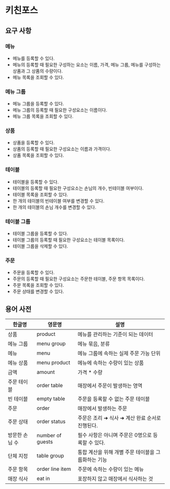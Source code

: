 # 키친포스

## 요구 사항
### 메뉴
* 메뉴를 등록할 수 있다.
* 메뉴의 등록할 때 필요한 구성하는 요소는 이름, 가격, 메뉴 그룹, 메뉴를 구성하는 상품과 그 상품의 수량이다.
* 메뉴 목록을 조회할 수 있다.
### 메뉴 그룹
* 메뉴 그룹을 등록할 수 있다.
* 메뉴 그룹의 등록할 때 필요한 구성요소는 이름이다.
* 메뉴 그룹 목록을 조회할 수 있다.
### 상품
* 상품을 등록할 수 있다.
* 상품의 등록할 때 필요한 구성요소는 이름과 가격이다.
* 상품 목록을 조회할 수 있다.
### 테이블
* 테이블을 등록할 수 있다.
* 테이블의 등록할 때 필요한 구성요소는 손님의 개수, 빈테이블 여부이다.
* 테이블 목록을 조회할 수 있다.
* 한 개의 테이블의 빈테이블 여부를 변경할 수 있다.
* 한 개의 테이블의 손님 개수를 변경할 수 있다.
### 테이블 그룹
* 테이블 그룹을 등록할 수 있다.
* 테이블 그룹의 등록할 때 필요한 구성요소는 테이블 목록이다.
* 테이블 그룹을 삭제할 수 있다.
### 주문
* 주문을 등록할 수 있다.
* 주문의 등록할 때 필요한 구성요소는 주문한 테이블, 주문 항목 목록이다.
* 주문 목록을 조회할 수 있다.
* 주문 상태를 변경할 수 있다.

## 용어 사전

| 한글명 | 영문명 | 설명 |
| --- | --- | --- |
| 상품 | product | 메뉴를 관리하는 기준이 되는 데이터 |
| 메뉴 그룹 | menu group | 메뉴 묶음, 분류 |
| 메뉴 | menu | 메뉴 그룹에 속하는 실제 주문 가능 단위 |
| 메뉴 상품 | menu product | 메뉴에 속하는 수량이 있는 상품 |
| 금액 | amount | 가격 * 수량 |
| 주문 테이블 | order table | 매장에서 주문이 발생하는 영역 |
| 빈 테이블 | empty table | 주문을 등록할 수 없는 주문 테이블 |
| 주문 | order | 매장에서 발생하는 주문 |
| 주문 상태 | order status | 주문은 조리 ➜ 식사 ➜ 계산 완료 순서로 진행된다. |
| 방문한 손님 수 | number of guests | 필수 사항은 아니며 주문은 0명으로 등록할 수 있다. |
| 단체 지정 | table group | 통합 계산을 위해 개별 주문 테이블을 그룹화하는 기능 |
| 주문 항목 | order line item | 주문에 속하는 수량이 있는 메뉴 |
| 매장 식사 | eat in | 포장하지 않고 매장에서 식사하는 것 |
